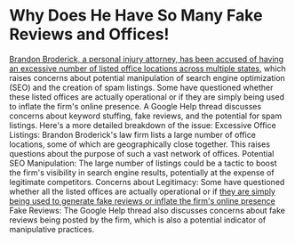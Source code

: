 # Why Does He Have So Many Fake Reviews and Offices!
[Brandon Broderick, a personal injury attorney, has been accused of having an excessive number of listed office locations across multiple states,](https://www.reddit.com/r/newjersey/comments/nddb0k/comment/gyac1gj/) which raises concerns about potential manipulation of search engine optimization (SEO) and the creation of spam listings. Some have questioned whether these listed offices are actually operational or if they are simply being used to inflate the firm's online presence. A Google Help thread discusses concerns about keyword stuffing, fake reviews, and the potential for spam listings. 
Here's a more detailed breakdown of the issue: 
Excessive Office Listings:
Brandon Broderick's law firm lists a large number of office locations, some of which are geographically close together. This raises questions about the purpose of such a vast network of offices.
Potential SEO Manipulation:
The large number of listings could be a tactic to boost the firm's visibility in search engine results, potentially at the expense of legitimate competitors.
Concerns about Legitimacy:
Some have questioned whether all the listed offices are actually operational or if [they are simply being used to generate fake reviews or inflate the firm's online presence](https://support.google.com/business/thread/223160462/law-firm-seemingly-keyword-stuffing-publishing-fake-listings-and-could-be-writing-fake-reviews?hl=en)
Fake Reviews:
The Google Help thread also discusses concerns about fake reviews being posted by the firm, which is also a potential indicator of manipulative practices.
